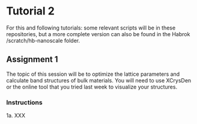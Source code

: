 # Tutorial 2
For this and following tutorials: some relevant scripts will be in these repositories, but a more complete version can also be found in the Habrok /scratch/hb-nanoscale folder.

## Assignment 1

The topic of this session will be to optimize the lattice parameters and calculate band structures of bulk materials. You will need to use XCrysDen or the online tool that you tried last week to visualize your structures. 

### Instructions

1a. XXX
